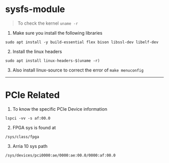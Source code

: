 # sysfs-module


> To check the kernel `uname -r`

1. Make sure you install the following libraries
```
sudo apt install -y build-essential flex bison libssl-dev libelf-dev

```

2. Install the linux headers
```
sudo apt install linux-headers-$(uname -r)
```


3. Also install linux-source to correct the error of `make menuconfig`




---

# PCIe Related

1. To know the specific PCIe Device information

```
lspci -vv -s af:00.0
```

2. FPGA sys is found at 
```
/sys/class/fpga
```


3. Arria 10 sys path
```
/sys/devices/pci0000:ae/0000:ae:00.0/0000:af:00.0
```




